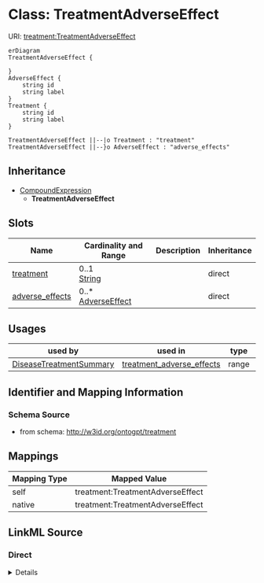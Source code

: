 # Class: TreatmentAdverseEffect



URI: [treatment:TreatmentAdverseEffect](http://w3id.org/ontogpt/treatments/TreatmentAdverseEffect)


```mermaid
erDiagram
TreatmentAdverseEffect {

}
AdverseEffect {
    string id  
    string label  
}
Treatment {
    string id  
    string label  
}

TreatmentAdverseEffect ||--|o Treatment : "treatment"
TreatmentAdverseEffect ||--}o AdverseEffect : "adverse_effects"

```




## Inheritance
* [CompoundExpression](CompoundExpression.md)
    * **TreatmentAdverseEffect**



## Slots

| Name | Cardinality and Range | Description | Inheritance |
| ---  | --- | --- | --- |
| [treatment](treatment.md) | 0..1 <br/> [String](String.md) |  | direct |
| [adverse_effects](adverse_effects.md) | 0..* <br/> [AdverseEffect](AdverseEffect.md) |  | direct |





## Usages

| used by | used in | type | used |
| ---  | --- | --- | --- |
| [DiseaseTreatmentSummary](DiseaseTreatmentSummary.md) | [treatment_adverse_effects](treatment_adverse_effects.md) | range | [TreatmentAdverseEffect](TreatmentAdverseEffect.md) |






## Identifier and Mapping Information







### Schema Source


* from schema: http://w3id.org/ontogpt/treatment





## Mappings

| Mapping Type | Mapped Value |
| ---  | ---  |
| self | treatment:TreatmentAdverseEffect |
| native | treatment:TreatmentAdverseEffect |





## LinkML Source

<!-- TODO: investigate https://stackoverflow.com/questions/37606292/how-to-create-tabbed-code-blocks-in-mkdocs-or-sphinx -->

### Direct

<details>
```yaml
name: TreatmentAdverseEffect
from_schema: http://w3id.org/ontogpt/treatment
rank: 1000
is_a: CompoundExpression
attributes:
  treatment:
    name: treatment
    from_schema: http://w3id.org/ontogpt/treatment
    range: Treatment
  adverse_effects:
    name: adverse_effects
    from_schema: http://w3id.org/ontogpt/treatment
    rank: 1000
    multivalued: true
    range: AdverseEffect

```
</details>

### Induced

<details>
```yaml
name: TreatmentAdverseEffect
from_schema: http://w3id.org/ontogpt/treatment
rank: 1000
is_a: CompoundExpression
attributes:
  treatment:
    name: treatment
    from_schema: http://w3id.org/ontogpt/treatment
    alias: treatment
    owner: TreatmentAdverseEffect
    domain_of:
    - TreatmentMechanism
    - TreatmentAdverseEffect
    - TreatmentEfficacy
    range: Treatment
  adverse_effects:
    name: adverse_effects
    from_schema: http://w3id.org/ontogpt/treatment
    rank: 1000
    multivalued: true
    alias: adverse_effects
    owner: TreatmentAdverseEffect
    domain_of:
    - TreatmentAdverseEffect
    range: AdverseEffect

```
</details>
